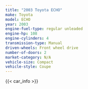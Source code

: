 ```yaml
---
title: "2003 Toyota ECHO"
make: Toyota
model: ECHO
year: 2003
engine-fuel-type: regular unleaded
engine-hp: 108
engine-cylinders: 4
transmission-type: Manual
driven-wheels: Front wheel drive
number-of-doors: 2
market-category: N/A
vehicle-size: Compact
vehicle-style: Coupe
---
```


{{< car_info >}}
